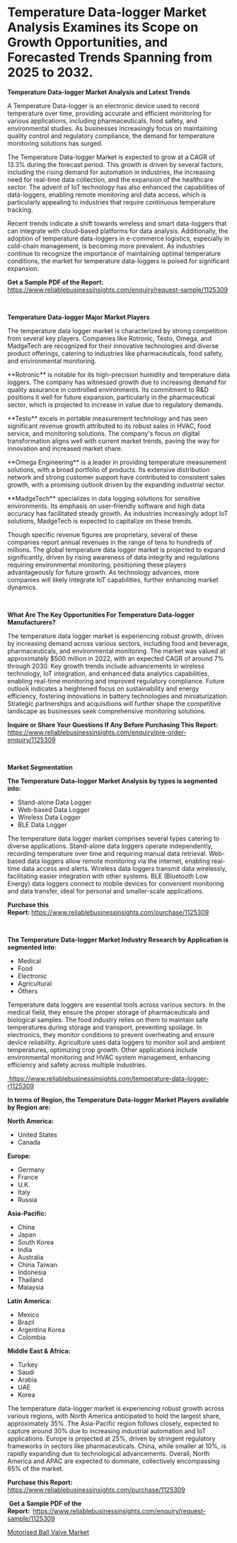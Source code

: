 <p><h1>Temperature Data-logger Market Analysis Examines its Scope on Growth Opportunities, and Forecasted Trends Spanning from 2025 to 2032.</h1></p><p><strong>Temperature Data-logger Market Analysis and Latest Trends</strong></p>
<p><p>A Temperature Data-logger is an electronic device used to record temperature over time, providing accurate and efficient monitoring for various applications, including pharmaceuticals, food safety, and environmental studies. As businesses increasingly focus on maintaining quality control and regulatory compliance, the demand for temperature monitoring solutions has surged.</p><p>The Temperature Data-logger Market is expected to grow at a CAGR of 13.3% during the forecast period. This growth is driven by several factors, including the rising demand for automation in industries, the increasing need for real-time data collection, and the expansion of the healthcare sector. The advent of IoT technology has also enhanced the capabilities of data-loggers, enabling remote monitoring and data access, which is particularly appealing to industries that require continuous temperature tracking.</p><p>Recent trends indicate a shift towards wireless and smart data-loggers that can integrate with cloud-based platforms for data analysis. Additionally, the adoption of temperature data-loggers in e-commerce logistics, especially in cold-chain management, is becoming more prevalent. As industries continue to recognize the importance of maintaining optimal temperature conditions, the market for temperature data-loggers is poised for significant expansion.</p></p>
<p><strong>Get a Sample PDF of the Report:&nbsp;</strong> <a href="https://www.reliablebusinessinsights.com/enquiry/request-sample/1125309?utm_campaign=2239&utm_medium=2&utm_source=Github&utm_content=ia&utm_term=11042025&utm_id=temperature-data-logger">https://www.reliablebusinessinsights.com/enquiry/request-sample/1125309</a></p>
<p>&nbsp;</p>
<p><strong>Temperature Data-logger Major Market Players</strong></p>
<p><p>The temperature data logger market is characterized by strong competition from several key players. Companies like Rotronic, Testo, Omega, and MadgeTech are recognized for their innovative technologies and diverse product offerings, catering to industries like pharmaceuticals, food safety, and environmental monitoring.</p><p>**Rotronic** is notable for its high-precision humidity and temperature data loggers. The company has witnessed growth due to increasing demand for quality assurance in controlled environments. Its commitment to R&D positions it well for future expansion, particularly in the pharmaceutical sector, which is projected to increase in value due to regulatory demands.</p><p>**Testo** excels in portable measurement technology and has seen significant revenue growth attributed to its robust sales in HVAC, food service, and monitoring solutions. The company's focus on digital transformation aligns well with current market trends, paving the way for innovation and increased market share.</p><p>**Omega Engineering** is a leader in providing temperature measurement solutions, with a broad portfolio of products. Its extensive distribution network and strong customer support have contributed to consistent sales growth, with a promising outlook driven by the expanding industrial sector.</p><p>**MadgeTech** specializes in data logging solutions for sensitive environments. Its emphasis on user-friendly software and high data accuracy has facilitated steady growth. As industries increasingly adopt IoT solutions, MadgeTech is expected to capitalize on these trends.</p><p>Though specific revenue figures are proprietary, several of these companies report annual revenues in the range of tens to hundreds of millions. The global temperature data logger market is projected to expand significantly, driven by rising awareness of data integrity and regulations requiring environmental monitoring, positioning these players advantageously for future growth. As technology advances, more companies will likely integrate IoT capabilities, further enhancing market dynamics.</p></p>
<p>&nbsp;</p>
<p><strong>What Are The Key Opportunities For Temperature Data-logger Manufacturers?</strong></p>
<p><p>The temperature data logger market is experiencing robust growth, driven by increasing demand across various sectors, including food and beverage, pharmaceuticals, and environmental monitoring. The market was valued at approximately $500 million in 2022, with an expected CAGR of around 7% through 2030. Key growth trends include advancements in wireless technology, IoT integration, and enhanced data analytics capabilities, enabling real-time monitoring and improved regulatory compliance. Future outlook indicates a heightened focus on sustainability and energy efficiency, fostering innovations in battery technologies and miniaturization. Strategic partnerships and acquisitions will further shape the competitive landscape as businesses seek comprehensive monitoring solutions.</p></p>
<p><strong>Inquire or Share Your Questions If Any Before Purchasing This Report:</strong> <a href="https://www.reliablebusinessinsights.com/enquiry/pre-order-enquiry/1125309?utm_campaign=2239&utm_medium=2&utm_source=Github&utm_content=ia&utm_term=11042025&utm_id=temperature-data-logger">https://www.reliablebusinessinsights.com/enquiry/pre-order-enquiry/1125309</a></p>
<p>&nbsp;</p>
<p><strong>Market Segmentation</strong></p>
<p><strong>The Temperature Data-logger Market Analysis by types is segmented into:</strong></p>
<p><ul><li>Stand-alone Data Logger</li><li>Web-based Data Logger</li><li>Wireless Data Logger</li><li>BLE Data Logger</li></ul></p>
<p><p>The temperature data logger market comprises several types catering to diverse applications. Stand-alone data loggers operate independently, recording temperature over time and requiring manual data retrieval. Web-based data loggers allow remote monitoring via the internet, enabling real-time data access and alerts. Wireless data loggers transmit data wirelessly, facilitating easier integration with other systems. BLE (Bluetooth Low Energy) data loggers connect to mobile devices for convenient monitoring and data transfer, ideal for personal and smaller-scale applications.</p></p>
<p><strong>Purchase this Report:&nbsp;</strong><a href="https://www.reliablebusinessinsights.com/purchase/1125309?utm_campaign=2239&utm_medium=2&utm_source=Github&utm_content=ia&utm_term=11042025&utm_id=temperature-data-logger">https://www.reliablebusinessinsights.com/purchase/1125309</a></p>
<p>&nbsp;</p>
<p><strong>The Temperature Data-logger Market Industry Research by Application is segmented into:</strong></p>
<p><ul><li>Medical</li><li>Food</li><li>Electronic</li><li>Agricultural</li><li>Others</li></ul></p>
<p><p>Temperature data loggers are essential tools across various sectors. In the medical field, they ensure the proper storage of pharmaceuticals and biological samples. The food industry relies on them to maintain safe temperatures during storage and transport, preventing spoilage. In electronics, they monitor conditions to prevent overheating and ensure device reliability. Agriculture uses data loggers to monitor soil and ambient temperatures, optimizing crop growth. Other applications include environmental monitoring and HVAC system management, enhancing efficiency and safety across multiple industries.</p></p>
<p><a href="https://www.reliablebusinessinsights.com/temperature-data-logger-r1125309?utm_campaign=2239&utm_medium=2&utm_source=Github&utm_content=ia&utm_term=11042025&utm_id=temperature-data-logger">&nbsp;https://www.reliablebusinessinsights.com/temperature-data-logger-r1125309</a></p>
<p><strong>In terms of Region, the Temperature Data-logger Market Players available by Region are:</strong></p>
<p>
    <p> <strong> North America: </strong>
        <ul>
            <li>United States</li>
            <li>Canada</li>
        </ul>
        </p> 
    <p> <strong> Europe: </strong>
        <ul>
            <li>Germany</li>
            <li>France</li>
            <li>U.K.</li>
            <li>Italy</li>
            <li>Russia</li>
        </ul>
        </p> 
    <p> <strong> Asia-Pacific: </strong>
        <ul>
            <li>China</li>
            <li>Japan</li>
            <li>South Korea</li>
            <li>India</li>
            <li>Australia</li>
            <li>China Taiwan</li>
            <li>Indonesia</li>
            <li>Thailand</li>
            <li>Malaysia</li>
        </ul>
        </p> 
    <p> <strong> Latin America: </strong>
        <ul>
            <li>Mexico</li>
            <li>Brazil</li>
            <li>Argentina Korea</li>
            <li>Colombia</li>
        </ul>
        </p> 
    <p> <strong> Middle East & Africa: </strong>
        <ul>
            <li>Turkey</li>
            <li>Saudi</li>
            <li>Arabia</li>
            <li>UAE</li>
            <li>Korea</li>
        </ul>
    </p>
    </p>
<p><p>The temperature data-logger market is experiencing robust growth across various regions, with North America anticipated to hold the largest share, approximately 35%. The Asia-Pacific region follows closely, expected to capture around 30% due to increasing industrial automation and IoT applications. Europe is projected at 25%, driven by stringent regulatory frameworks in sectors like pharmaceuticals. China, while smaller at 10%, is rapidly expanding due to technological advancements. Overall, North America and APAC are expected to dominate, collectively encompassing 65% of the market.</p></p>
<p><strong>Purchase this Report: </strong><a href="https://www.reliablebusinessinsights.com/purchase/1125309?utm_campaign=2239&utm_medium=2&utm_source=Github&utm_content=ia&utm_term=11042025&utm_id=temperature-data-logger">https://www.reliablebusinessinsights.com/purchase/1125309</a></p>
<p>&nbsp;<strong>Get a Sample PDF of the Report:&nbsp;&nbsp;</strong><a href="https://www.reliablebusinessinsights.com/enquiry/request-sample/1125309?utm_campaign=2239&utm_medium=2&utm_source=Github&utm_content=ia&utm_term=11042025&utm_id=temperature-data-logger">https://www.reliablebusinessinsights.com/enquiry/request-sample/1125309</a></p>
<p><strong></strong></p>
<p><p><a href="https://github.com/cachuhashieb/Market-Research-Report-List-1/blob/main/motorised-ball-valve-market.md?utm_campaign=2239&utm_medium=2&utm_source=Github&utm_content=ia&utm_term=11042025&utm_id=temperature-data-logger">Motorised Ball Valve Market</a></p></p>